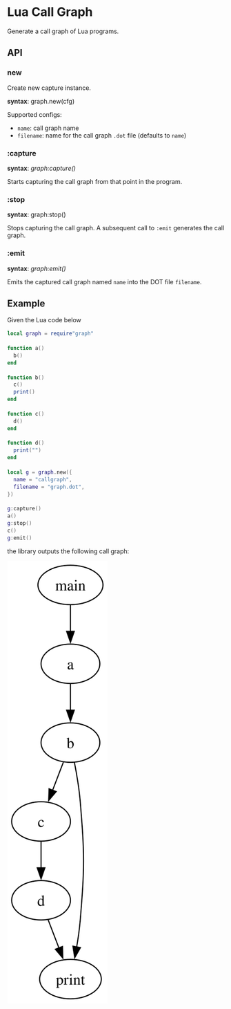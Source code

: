 # Lua Call Graph

Generate a call graph of Lua programs.

## API

### new

Create new capture instance.

**syntax**: graph.new(cfg)

Supported configs:
* `name`: call graph name
* `filename`: name for the call graph `.dot` file (defaults to `name`)

### :capture

**syntax**: *graph:capture()*

Starts capturing the call graph from that point in the program.

### :stop

**syntax**: graph:stop()

Stops capturing the call graph. A subsequent call to `:emit` generates the
call graph.

### :emit

**syntax**: *graph:emit()*

Emits the captured call graph named `name` into the DOT file `filename`.

## Example

Given the Lua code below
```lua
local graph = require"graph"

function a()
  b()
end

function b()
  c()
  print()
end

function c()
  d()
end

function d()
  print("")
end

local g = graph.new({
  name = "callgraph",
  filename = "graph.dot",
})

g:capture()
a()
g:stop()
c()
g:emit()
```

the library outputs the following call graph:

![call graph](./test/graph.svg)
